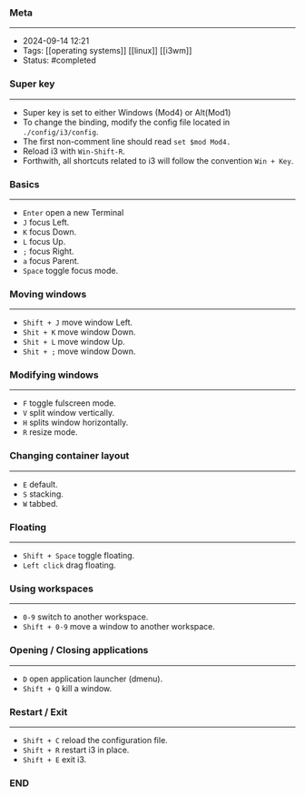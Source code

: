 ### Meta
- - -
- 2024-09-14 12:21
- Tags: [[operating systems]] [[linux]] [[i3wm]]
- Status: #completed 

### Super key
- - -
- Super key is set to either Windows (Mod4) or Alt(Mod1) 
- To change the binding, modify the config file located in `./config/i3/config`.
- The first non-comment line should read `set $mod Mod4.`
- Reload i3 with `Win-Shift-R`.
- Forthwith, all shortcuts related to i3 will follow the convention `Win + Key`.

### Basics
- - -
- `Enter` open a new Terminal
- `J` focus Left.
- `K` focus Down.
- `L` focus Up.
- `;` focus Right.
- `a` focus Parent.
- `Space` toggle focus mode.

### Moving windows
- - -
- `Shift + J` move window Left.
- `Shit + K` move window Down.
- `Shit + L` move window Up.
- `Shit + ;` move window Down.

### Modifying windows
- - -
- `F` toggle fulscreen mode.
- `V` split window vertically.
- `H` splits window horizontally.
- `R` resize mode.

### Changing container layout
- - -
- `E` default.
- `S` stacking.
- `W` tabbed.

### Floating
- - -
- `Shift + Space` toggle floating.
- `Left click` drag floating.

### Using workspaces
- - -
- `0-9` switch to another workspace.
- `Shift + 0-9` move a window to another workspace.

### Opening / Closing applications
- - -
- `D` open application launcher (dmenu).
- `Shift + Q` kill a window.

### Restart / Exit
- - -
- `Shift + C` reload the configuration file.
- `Shift + R` restart i3 in place.
- `Shift + E` exit i3.

### END
